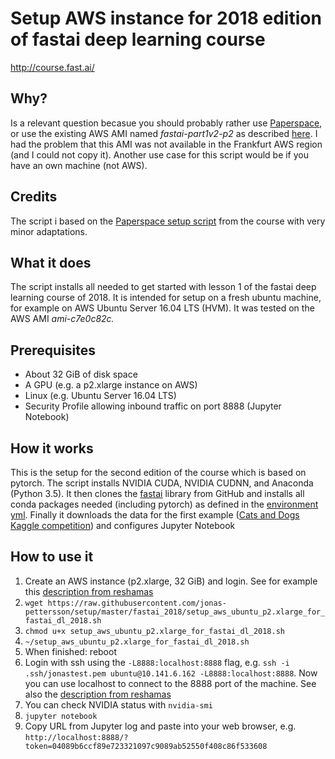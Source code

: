 # Setup AWS instance for 2018 edition of fastai deep learning course
http://course.fast.ai/

## Why?
Is a relevant question becasue you should probably rather use [Paperspace](https://github.com/reshamas/fastai_deeplearn_part1/blob/master/tools/paperspace.md), or use the existing AWS AMI named *fastai-part1v2-p2* as described [here](https://github.com/reshamas/fastai_deeplearn_part1/blob/master/tools/aws_ami_gpu_setup.md).
I had the problem that this AMI was not available in the Frankfurt AWS region (and I could not copy it).
Another use case for this script would be if you have an own machine (not AWS).

## Credits
The script i based on the [Paperspace setup script](http://files.fast.ai/setup/paperspace) from the course
with very minor adaptations.

## What it does
The script installs all needed to get started with lesson 1 of the fastai deep learning course of 2018.
It is intended for setup on a fresh ubuntu machine, for example on AWS Ubuntu Server 16.04 LTS (HVM).
It was tested on the AWS AMI *ami-c7e0c82c.*

## Prerequisites
* About 32 GiB of disk space
* A GPU (e.g. a p2.xlarge instance on AWS)
* Linux (e.g. Ubuntu Server 16.04 LTS)
* Security Profile allowing inbound traffic on port 8888 (Jupyter Notebook)

## How it works
This is the setup for the second edition of the course which is based on pytorch.
The script installs NVIDIA CUDA, NVIDIA CUDNN, and Anaconda (Python 3.5).
It then clones the [fastai](https://github.com/fastai/fastai) library from GitHub and
installs all conda packages needed (including pytorch) as defined in the [environment yml](https://github.com/fastai/fastai/blob/master/environment.yml).
Finally it downloads the data for the first example ([Cats and Dogs Kaggle competition](https://www.kaggle.com/c/dogs-vs-cats))
and configures Jupyter Notebook

## How to use it
1. Create an AWS instance (p2.xlarge, 32 GiB) and login. See for example this [description from reshamas](https://github.com/reshamas/fastai_deeplearn_part1/blob/master/tools/aws_ami_gpu_setup.md)
2. ```wget https://raw.githubusercontent.com/jonas-pettersson/setup/master/fastai_2018/setup_aws_ubuntu_p2.xlarge_for_fastai_dl_2018.sh```
3. ```chmod u+x setup_aws_ubuntu_p2.xlarge_for_fastai_dl_2018.sh```
4. ```~/setup_aws_ubuntu_p2.xlarge_for_fastai_dl_2018.sh```
5. When finished: reboot
6. Login with ssh using the ```-L8888:localhost:8888``` flag, e.g. ```ssh -i .ssh/jonastest.pem ubuntu@10.141.6.162 -L8888:localhost:8888```. Now you can use localhost to connect to the 8888 port of the machine. See also the [description from reshamas](https://github.com/reshamas/fastai_deeplearn_part1/blob/master/tools/aws_ami_gpu_setup.md)
7. You can check NVIDIA status with ```nvidia-smi```
8. ```jupyter notebook```
9. Copy URL from Jupyter log and paste into your web browser, e.g. ```http://localhost:8888/?token=04089b6ccf89e723321097c9089ab52550f408c86f533608```

